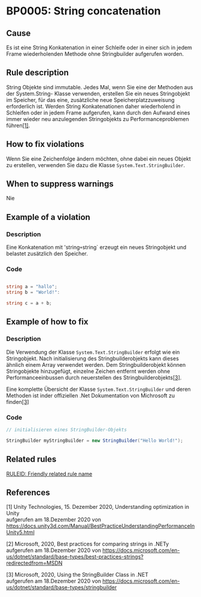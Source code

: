 # BP0005: String concatenation

## Cause

Es ist eine String Konkatenation in einer Schleife oder in einer sich in jedem Frame wiederholenden Methode ohne Stringbuilder aufgerufen worden.

## Rule description

String Objekte sind immutable. Jedes Mal, wenn Sie eine der Methoden aus der System.String- Klasse verwenden, erstellen Sie ein neues Stringobjekt im Speicher, für das eine, zusàtzliche neue Speicherplatzzuweisung erforderlich ist.
Werden String Konkatenationen daher wiederholend in Schleifen oder in jedem Frame aufgerufen, kann durch den Aufwand eines immer wieder neu anzulegenden Stringobjekts zu Performanceproblemen führen[[1]](*1).

## How to fix violations

Wenn Sie eine Zeichenfolge ändern möchten, ohne dabei ein neues Objekt zu erstellen, verwenden Sie dazu die Klasse `System.Text.StringBuilder`.

## When to suppress warnings

Nie

## Example of a violation

### Description

Eine Konkatenation mit 'string` + `string` erzeugt ein neues Stringobjekt und belastet zusätzlich den Speicher.

### Code

```csharp

string a = "hallo";
string b = "World!":

string c = a + b;


```

## Example of how to fix

### Description

Die Verwendung der Klasse `System.Text.StringBuilder` erfolgt wie ein Stringobjekt. Nach initialisierung des Stringbuilderobjekts kann dieses ähnlich einem Array verwendet werden.
Dem Stringbuilderobjekt können Stringobjekte hinzugefügt, einzelne Zeichen entfernt werden ohne Performanceeinbussen durch neuerstellen des Stringbuilderobjekts[[3]](*3).

Eine komplette Übersicht der Klasse `System.Text.StringBuilder` und deren Methoden ist inder offiziellen .Net Dokumentation von Michrosoft zu finden[[3]](*3)

### Code

```csharp
// initialisieren eines StringBuilder-Objekts

StringBuilder myStringBuilder = new StringBuilder("Hello World!");

```

## Related rules

[RULEID: Friendly related rule name](https://github.com/emanuelbuholer/unity-best-practices/blob/master/docs/reference/RULEID_FriendlyRelatedRuleName.md)

## References

<a id="1">[1]</a>
Unity Technologies, 15. Dezember 2020, Understanding optimization in Unity<br/>
aufgerufen am 18.Dezember 2020 von https://docs.unity3d.com/Manual/BestPracticeUnderstandingPerformanceInUnity5.html

<a id="2">[2]</a>
Microsoft, 2020, Best practices for comparing strings in .NETy<br/>
aufgerufen am 18.Dezember 2020 von https://docs.microsoft.com/en-us/dotnet/standard/base-types/best-practices-strings?redirectedfrom=MSDN

<a id="3">[3]</a>
Microsoft, 2020, Using the StringBuilder Class in .NET<br/>
aufgerufen am 18.Dezember 2020 von https://docs.microsoft.com/en-us/dotnet/standard/base-types/stringbuilder


